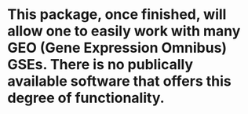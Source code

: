 # This package, once finished, will allow one to easily work with many GEO (Gene Expression Omnibus) GSEs. There is no publically available software that offers this degree of functionality.
